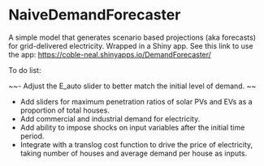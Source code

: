 # NaiveDemandForecaster
A simple model that generates scenario based projections (aka forecasts) for grid-delivered electricity. Wrapped in a Shiny app. See this link to use the app: https://coble-neal.shinyapps.io/DemandForecaster/ 

To do list:

~~- Adjust the E_auto slider to better match the initial level of demand. ~~
- Add sliders for maximum penetration ratios of solar PVs and EVs as a proportion of total houses.
- Add commercial and industrial demand for electricity.
- Add ability to impose shocks on input variables after the initial time period.
- Integrate with a translog cost function to drive the price of electricity, taking number of houses and average demand per house as inputs.
